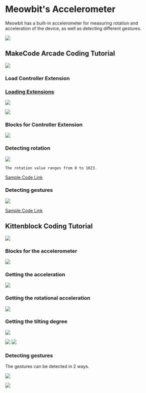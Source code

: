 # Meowbit's Accelerometer

Meowbit has a built-in accelerometer for measuring rotation and acceleration of the device, as well as detecting different gestures.

![](./images/accel6.png)

## MakeCode Arcade Coding Tutorial

![](./images/acbanner1.png)

### Load Controller Extension

### [Loading Extensions](../Makecode/powerBrickMC)

![](./images/sd5.png)

![](./images/light1.png)

### Blocks for Controller Extension

![](./images/light2.png)

### Detecting rotation

![](./images/accel1.png)

    The rotation value ranges from 0 to 1023.

[Sample Code Link](https://makecode.com/_5UrbHAFAFD2K)

### Detecting gestures

![](./images/accel2.png)

[Sample Code Link](https://makecode.com/_Pc0AufXvC6DD)

##  Kittenblock Coding Tutorial

![](../functional_module/PWmodules/images/kbbanner.png)

### Blocks for the accelerometer

![](./images/kb18.png)

### Getting the acceleration

![](./images/accel3.png)

### Getting the rotational acceleration

![](./images/accel4.png)

### Getting the tilting degree

![](./images/accel5.png)

![](./images/accel7.png)
![](./images/accel8.png)

### Detecting gestures

The gestures can be detected in 2 ways.

![](./images/accel9.png)

![](./images/accel10.png)
